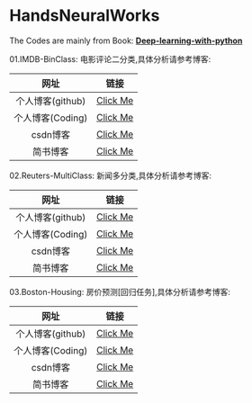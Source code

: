 # HandsNeuralWorks


The Codes are mainly from Book: **[Deep-learning-with-python](https://www.pdfdrive.com/deep-learning-with-python-e54511249.html)**

01.IMDB-BinClass: 电影评论二分类,具体分析请参考博客:

|网址|链接|
|:-:|:-:|
|个人博客(github)|[Click Me](https://fja0kl.github.io/2018/07/13/%E5%9F%BA%E4%BA%8EKeras%E7%9A%84imdb%E6%95%B0%E6%8D%AE%E9%9B%86%E7%94%B5%E5%BD%B1%E8%AF%84%E8%AE%BA%E6%83%85%E6%84%9F%E4%BA%8C%E5%88%86%E7%B1%BB/)|
|个人博客(Coding)|[Click Me](http://fja0kl.coding.me/2018/07/13/%E5%9F%BA%E4%BA%8EKeras%E7%9A%84imdb%E6%95%B0%E6%8D%AE%E9%9B%86%E7%94%B5%E5%BD%B1%E8%AF%84%E8%AE%BA%E6%83%85%E6%84%9F%E4%BA%8C%E5%88%86%E7%B1%BB/)|
|csdn博客|[Click Me](https://blog.csdn.net/csdn0006/article/details/81034090)|
|简书博客|[Click Me](https://www.jianshu.com/p/45598898dfd0)|


02.Reuters-MultiClass: 新闻多分类,具体分析请参考博客:

|网址|链接|
|:-:|:-:|
|个人博客(github)|[Click Me](https://fja0kl.github.io/2018/07/15/Deep-Learning-with-Python-%E5%9F%BA%E4%BA%8EKeras%E7%9A%84Reuters%E6%96%B0%E9%97%BB%E5%88%86%E7%B1%BB/)|
|个人博客(Coding)|[Click Me](http://fja0kl.coding.me/2018/07/15/Deep-Learning-with-Python-%E5%9F%BA%E4%BA%8EKeras%E7%9A%84Reuters%E6%96%B0%E9%97%BB%E5%88%86%E7%B1%BB/)|
|csdn博客|[Click Me](https://blog.csdn.net/csdn0006/article/details/81051163)|
|简书博客|[Click Me](https://www.jianshu.com/p/7a1e1d6a8ba5)|


03.Boston-Housing: 房价预测[回归任务],具体分析请参考博客:

|网址|链接|
|:-:|:-:|
|个人博客(github)|[Click Me](https://fja0kl.github.io/2018/07/15/%E5%9F%BA%E4%BA%8EKeras%E7%9A%84%E6%88%BF%E4%BB%B7%E9%A2%84%E6%B5%8B/)|
|个人博客(Coding)|[Click Me](http://fja0kl.coding.me/2018/07/15/%E5%9F%BA%E4%BA%8EKeras%E7%9A%84%E6%88%BF%E4%BB%B7%E9%A2%84%E6%B5%8B/)|
|csdn博客|[Click Me](https://blog.csdn.net/csdn0006/article/details/81053565)|
|简书博客|[Click Me](https://www.jianshu.com/p/41e9daf5fa3b)|
